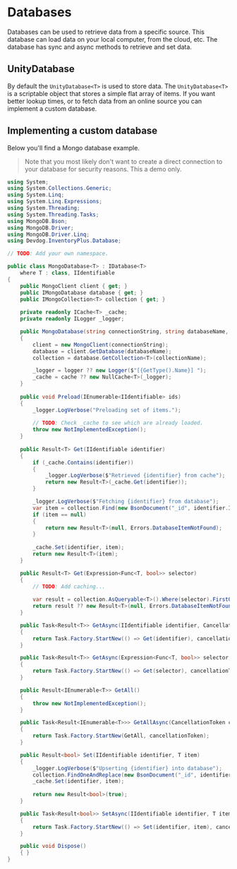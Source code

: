 # Databases

Databases can be used to retrieve data from a specific source. This database can load data on your local computer, from the cloud, etc. The database has sync and async methods to retrieve and set data.

## UnityDatabase<T>

By default the `UnityDatabase<T>` is used to store data. The `UnityDatabase<T>` is a scriptable object that stores a simple flat array of items. If you want better lookup times, or to fetch data from an online source you can implement a custom database.

## Implementing a custom database

Below you'll find a Mongo database example.

> Note that you most likely don't want to create a direct connection to your database for security reasons. This a demo only.

```csharp
using System;
using System.Collections.Generic;
using System.Linq;
using System.Linq.Expressions;
using System.Threading;
using System.Threading.Tasks;
using MongoDB.Bson;
using MongoDB.Driver;
using MongoDB.Driver.Linq;
using Devdog.InventoryPlus.Database;

// TODO: Add your own namespace.

public class MongoDatabase<T> : IDatabase<T>
	where T : class, IIdentifiable
{
	public MongoClient client { get; }
	public IMongoDatabase database { get; }
	public IMongoCollection<T> collection { get; }
	
	private readonly ICache<T> _cache;
	private readonly ILogger _logger;

	public MongoDatabase(string connectionString, string databaseName, string collectionName, ILogger logger = null, ICache<T> cache = null)
	{
		client = new MongoClient(connectionString);
		database = client.GetDatabase(databaseName);
		collection = database.GetCollection<T>(collectionName);

		_logger = logger ?? new Logger($"[{GetType().Name}] ");
		_cache = cache ?? new NullCache<T>(_logger);
	}
	
	public void Preload(IEnumerable<IIdentifiable> ids)
	{
		_logger.LogVerbose("Preloading set of items.");
		
		// TODO: Check _cache to see which are already loaded.
		throw new NotImplementedException();
	}
	
	public Result<T> Get(IIdentifiable identifier)
	{
		if (_cache.Contains(identifier))
		{
			_logger.LogVerbose($"Retrieved {identifier} from cache");
			return new Result<T>(_cache.Get(identifier));
		}

		_logger.LogVerbose($"Fetching {identifier} from database");
		var item = collection.Find(new BsonDocument("_id", identifier.ID)).FirstOrDefault();
		if (item == null)
		{
			return new Result<T>(null, Errors.DatabaseItemNotFound);
		}
		
		_cache.Set(identifier, item);
		return new Result<T>(item);
	}

	public Result<T> Get(Expression<Func<T, bool>> selector)
	{
		// TODO: Add caching...
		
		var result = collection.AsQueryable<T>().Where(selector).FirstOrDefault();
		return result ?? new Result<T>(null, Errors.DatabaseItemNotFound);
	}

	public Task<Result<T>> GetAsync(IIdentifiable identifier, CancellationToken cancellationToken = default(CancellationToken))
	{
		return Task.Factory.StartNew(() => Get(identifier), cancellationToken);
	}

	public Task<Result<T>> GetAsync(Expression<Func<T, bool>> selector, CancellationToken cancellationToken = new CancellationToken())
	{
		return Task.Factory.StartNew(() => Get(selector), cancellationToken);
	}

	public Result<IEnumerable<T>> GetAll()
	{
		throw new NotImplementedException();
	}

	public Task<Result<IEnumerable<T>>> GetAllAsync(CancellationToken cancellationToken = default(CancellationToken))
	{
		return Task.Factory.StartNew(GetAll, cancellationToken);
	}

	public Result<bool> Set(IIdentifiable identifier, T item)
	{
		_logger.LogVerbose($"Upserting {identifier} into database");
		collection.FindOneAndReplace(new BsonDocument("_id", identifier.ID), item, new FindOneAndReplaceOptions<T>(){ IsUpsert = true });
		_cache.Set(identifier, item);
		
		return new Result<bool>(true);
	}

	public Task<Result<bool>> SetAsync(IIdentifiable identifier, T item, CancellationToken cancellationToken = default(CancellationToken))
	{
		return Task.Factory.StartNew(() => Set(identifier, item), cancellationToken);
	}

	public void Dispose()
	{ }
}
```